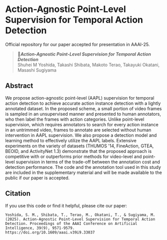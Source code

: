 # Action-Agnostic Point-Level Supervision for Temporal Action Detection

Official repository for our paper accepted for presentation in AAAI-25.

> :page_with_curl:***Action-Agnostic Point-Level Supervision for Temporal Action Detection*** \
> Shuhei M Yoshida, Takashi Shibata, Makoto Terao, Takayuki Okatani, Masashi Sugiyama

## Abstract

We propose action-agnostic point-level (AAPL) supervision for temporal action detection
to achieve accurate action instance detection with a lightly annotated dataset.
In the proposed scheme, a small portion of video frames is sampled in an unsupervised manner and presented to human annotators,
who then label the frames with action categories.
Unlike point-level supervision, which requires annotators to search for every action instance in an untrimmed video,
frames to annotate are selected without human intervention in AAPL supervision.
We also propose a detection model and learning method to effectively utilize the AAPL labels.
Extensive experiments on the variety of datasets (THUMOS '14, FineAction, GTEA, BEOID, and ActivityNet 1.3) demonstrate
that the proposed approach is competitive with or outperforms prior methods for video-level and point-level supervision
in terms of the trade-off between the annotation cost and detection performance.
The code and the annotation tool used in this study are included in the supplementary material
and will be made available to the public if our paper is accepted.

## Citation

If you use this code or find it helpful, please cite our paper:

```text
Yoshida, S. M., Shibata, T., Terao, M., Okatani, T., & Sugiyama, M. (2025). Action-Agnostic Point-Level Supervision for Temporal Action Detection. Proceedings of the AAAI Conference on Artificial Intelligence, 39(9), 9571-9579. https://doi.org/10.1609/aaai.v39i9.33037
```
